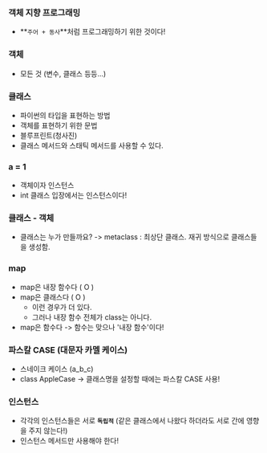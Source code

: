 ### 객체 지향 프로그래밍

- **```주어 + 동사```**처럼 프로그래밍하기 위한 것이다!



### 객체

- 모든 것 (변수, 클래스 등등...)



### 클래스

- 파이썬의 타입을 표현하는 방법
- 객체를 표현하기 위한 문법
- 블루프린트(청사진)
- 클래스 메서드와 스태틱 메서드를 사용할 수 있다.



### a = 1

- 객체이자 인스턴스
- int 클래스 입장에서는 인스턴스이다!



### 클래스 - 객체

- 클래스는 누가 만들까요? -> metaclass : 최상단 클래스. 재귀 방식으로 클래스들을 생성함.



### map

- map은 내장 함수다 ( O )
- map은 클래스다 ( O )
  - 이런 경우가 더 있다.
  - 그러나 내장 함수 전체가 class는 아니다.
- map은 함수다 -> 함수는 맞으나 '내장 함수'이다!



### 파스칼 CASE (대문자 카멜 케이스)

- 스네이크 케이스 (a_b_c)
- class AppleCase -> 클래스명을 설정할 때에는 파스칼 CASE 사용!



### 인스턴스

- 각각의 인스턴스들은 서로 **```독립적```** (같은 클래스에서 나왔다 하더라도 서로 간에 영향을 주지 않는다!)
- 인스턴스 메서드만 사용해야 한다!